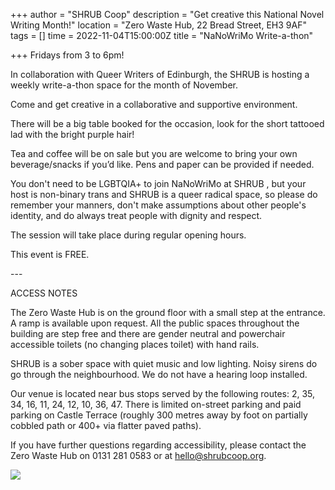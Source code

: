 +++
author = "SHRUB Coop"
description = "Get creative this National Novel Writing Month!"
location = "Zero Waste Hub, 22 Bread Street, EH3 9AF"
tags = []
time = 2022-11-04T15:00:00Z
title = "NaNoWriMo Write-a-thon"

+++
Fridays from 3 to 6pm!

In collaboration with Queer Writers of Edinburgh, the SHRUB is hosting a weekly write-a-thon space for the month of November.

Come and get creative in a collaborative and supportive environment.

There will be a big table booked for the occasion, look for the short tattooed lad with the bright purple hair!

Tea and coffee will be on sale but you are welcome to bring your own beverage/snacks if you’d like. Pens and paper can be provided if needed.

You don't need to be LGBTQIA+ to join NaNoWriMo at SHRUB , but your host is non-binary trans and SHRUB is a queer radical space, so please do remember your manners, don't make assumptions about other people's identity, and do always treat people with dignity and respect.

The session will take place during regular opening hours.

This event is FREE.

\---

ACCESS NOTES

The Zero Waste Hub is on the ground floor with a small step at the entrance. A ramp is available upon request. All the public spaces throughout the building are step free and there are gender neutral and powerchair accessible toilets (no changing places toilet) with hand rails.

SHRUB is a sober space with quiet music and low lighting. Noisy sirens do go through the neighbourhood. We do not have a hearing loop installed.

Our venue is located near bus stops served by the following routes: 2, 35, 34, 16, 11, 24, 12, 10, 36, 47. There is limited on-street parking and paid parking on Castle Terrace (roughly 300 metres away by foot on partially cobbled path or 400+ via flatter paved paths).

If you have further questions regarding accessibility, please contact the Zero Waste Hub on 0131 281 0583 or at hello@shrubcoop.org.

  
![](https://res.cloudinary.com/shrub-co-op/image/upload/v1667403221/shrubcoop.org/media/311937082_8996242127067994_6592882925173279406_n_y9ntdc.jpg)